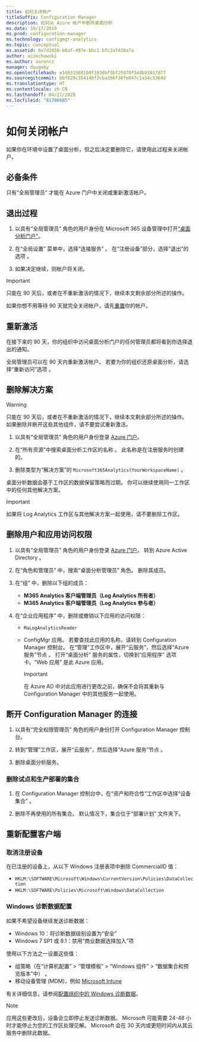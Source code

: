 ```yaml
---
title: 如何关闭帐户
titleSuffix: Configuration Manager
description: 如何从 Azure 帐户中删除桌面分析
ms.date: 10/17/2019
ms.prod: configuration-manager
ms.technology: configmgr-analytics
ms.topic: conceptual
ms.assetid: 6e7d2850-b0af-497e-bbc1-bfc2a7420a7a
author: aczechowski
ms.author: aaroncz
manager: dougeby
ms.openlocfilehash: e1d031588100f3930bf5bf25970f544b91017d77
ms.sourcegitcommit: bbf820c35414bf2cba356f30fe047c1a34c5384d
ms.translationtype: HT
ms.contentlocale: zh-CN
ms.lasthandoff: 04/21/2020
ms.locfileid: "81706605"
---
```

# <a name="how-to-close-your-account"></a>如何关闭帐户

如果你在环境中设置了桌面分析，但之后决定要删除它，请使用此过程来关闭帐户。

## <a name="prerequisites"></a>必备条件

只有“全局管理员”  才能在 Azure 门户中关闭或重新激活帐户。

## <a name="process-to-offboard"></a>退出过程

1. 以具有“全局管理员”  角色的用户身份在 Microsoft 365 设备管理中打开[“桌面分析门户”](https://aka.ms/desktopanalytics)。

1. 在“全局设置”  菜单中，选择“连接服务”  。 在“注册设备”部分，选择“退出”的选项  。

1. 如果决定继续，则帐户将关闭。

> [!Important]
> 只能在 90 天后，或者在不重新激活的情况下，继续本文剩余部分所述的操作。
>
> 如果你想不用等待 90 天就完全关闭帐户，请先[重置](account-reset.md)你的帐户。

## <a name="reactivate"></a>重新激活

在接下来的 90 天，你的组织中访问桌面分析门户的任何管理员都将看到你选择退出的通知。

全局管理员可以在 90 天内重新激活帐户。 若要为你的组织还原桌面分析，请选择“重新访问”选项  。

## <a name="delete-the-solution"></a>删除解决方案

> [!Warning]
> 只能在 90 天后，或者在不重新激活的情况下，继续本文剩余部分所述的操作。 如果删除并断开这些其他组件，请不要尝试重新激活。

1. 以具有“全局管理员”  角色的用户身份登录 [Azure 门户](https://portal.azure.com)。

1. 在“所有资源”中搜索桌面分析工作区的名称  。 此名称是在注册服务时创建的。

1. 删除类型为“解决方案”的 `Microsoft365Analytics(YourWorkspaceName)` 。

桌面分析数据会基于工作区的数据保留策略而过期。 你可以继续使用同一工作区中的任何其他解决方案。

> [!Important]  
> 如果将 Log Analytics 工作区与其他解决方案一起使用，请不要删除工作区。

## <a name="remove-user-and-app-access"></a>删除用户和应用访问权限

1. 以具有“全局管理员”  角色的用户身份登录 [Azure 门户](https://portal.azure.com)。 转到 Azure Active Directory  。

1. 在“角色和管理员”  中，搜索“桌面分析管理员”  角色。 删除其成员。

1. 在“组”  中，删除以下组的成员：

    - **M365 Analytics 客户端管理员（Log Analytics 所有者）**
    - **M365 Analytics 客户端管理员（Log Analytics 参与者）**

1. 在“企业应用程序”  中，删除或撤销以下应用的访问权限：

    - `MaLogAnalyticsReader`

    - ConfigMgr 应用。 若要查找此应用的名称，请转到 Configuration Manager 控制台。 在“管理”工作区中，展开“云服务”，然后选择“Azure 服务”节点    。 打开“桌面分析”  服务的属性，切换到“应用程序”  选项卡。“Web 应用”  是此 Azure 应用。

        > [!Important]  
        > 在 Azure AD 中对此应用进行更改之前，确保不会将其重新与 Configuration Manager 中的其他服务一起使用。

## <a name="disconnect-configuration-manager"></a>断开 Configuration Manager 的连接

1. 以具有“完全权限管理员”  角色的用户身份打开 Configuration Manager 控制台。

1. 转到“管理”工作区，展开“云服务”，然后选择“Azure 服务”节点    。

1. 删除桌面分析服务。

### <a name="delete-collections-for-the-pilot-and-production-deployments"></a>删除试点和生产部署的集合

1. 在 Configuration Manager 控制台中，在“资产和符合性”工作区中选择“设备集合”   。

1. 删除不再使用的所有集合。 默认情况下，集合位于“部署计划”  文件夹下。  

## <a name="reconfigure-clients"></a>重新配置客户端

### <a name="unenroll-devices"></a>取消注册设备

在已注册的设备上，从以下 Windows 注册表项中删除 CommercialID 值：

- `HKLM:\SOFTWARE\Microsoft\Windows\CurrentVersion\Policies\DataCollection`
- `HKLM:\SOFTWARE\Policies\Microsoft\Windows\DataCollection`

### <a name="windows-diagnostic-data-configuration"></a>Windows 诊断数据配置

如果不希望设备继续发送诊断数据：

- Windows 10：将诊断数据级别设置为“安全” 
- Windows 7 SP1 或 8.1：禁用“商业数据选择加入”项 

使用以下方法之一设置这些值：

- 组策略（在“计算机配置” > “管理模板” > “Windows 组件” > “数据集合和预览版本”中）     。
- 移动设备管理 (MDM)，例如 [Microsoft Intune](https://docs.microsoft.com/intune/device-restrictions-windows-10#reporting-and-telemetry)

有关详细信息，请参阅[配置组织中的 Windows 诊断数据](https://docs.microsoft.com/windows/privacy/configure-windows-diagnostic-data-in-your-organization)。

> [!NOTE]  
> 应用这些更改后，设备会立即停止发送诊断数据。 Microsoft 可能需要 24-48 小时才能停止为您的工作区处理见解。 Microsoft 会在 30 天内或更短时间内从其云服务中删除此数据。
